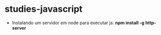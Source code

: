 # studies-javascript

- Instalando um servidor em node para executar js: **npm install -g http-server**
